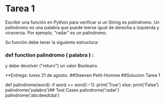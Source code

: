 # Tarea 1

Escribir una función en Python para verificar si un String es *palíndromo*. Un palíndromo es una palabra que puede leerse igual de derecha a izquierda y viceversa.
Por ejemplo, "radar" es un palíndromo.

Su función debe tener la siguiente estructura:

### def function palindromo ( palabra ) :

y debe devolver ("return") un valor Booleano.

**Entrega: lunes 21 de agosto.
##Steeven Petit-Homme
##Solucion Tarea 1

def palindrome(word):
    if word == word[::-1]:
        print('True')
    else:
        print('False')
palindrome('palabra')## Test Cases
palindrome('radar')
palindrome('abcdeedcba')
